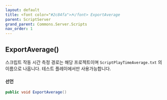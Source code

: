 ```yaml
---
layout: default
title: <font color="#2c84fa">𝑓</font> ExportAverage
parent: ScriptServer
grand_parent: Commons.Server.Scripts
nav_order: 1
---
```


<!-- 아래로 편집 -->



## ExportAverage()
스크립트 작동 시간 측정 경로는 해당 프로젝트이며 `ScriptPlayTimeAverage.txt` 의 이름으로 나옵니다. 테스트 플레이에서만 사용가능합니다.

#### 선언
```cs
public void ExportAverage()
```